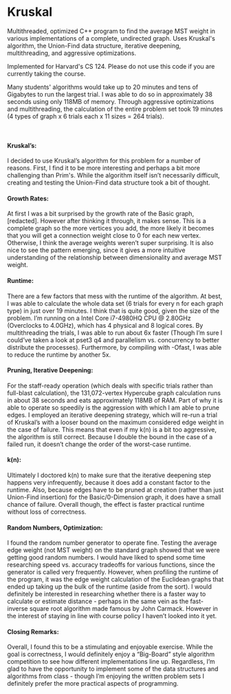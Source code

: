 # Kruskal
Multithreaded, optimized C++ program to find the average MST weight in various implementations of a complete, undirected graph.
Uses Kruskal's algorithm, the Union-Find data structure, iterative deepening, multithreading, and aggressive optimizations.

Implemented for Harvard's CS 124. Please do not use this code if you are currently taking the course.

Many students' algorithms would take up to 20 minutes and tens of Gigabytes to run the largest trial.
I was able to do so in approximately 38 seconds using only 118MB of memory.
Through aggressive optimizations and multithreading,
the calculation of the entire problem set took 19 minutes (4 types of graph x 6 trials each x 11 sizes = 264 trials).

<br/>


#### Kruskal’s:
I decided to use Kruskal’s algorithm for this problem for a number of reasons. First, I find it to be more interesting and perhaps a bit more challenging than Prim's. While the algorithm itself isn’t necessarily difficult, creating and testing the Union-Find data structure took a bit of thought.
<br/>

#### Growth Rates:
At first I was a bit surprised by the growth rate of the Basic graph, [redacted]. However after thinking it through, it makes sense. This is a complete graph so the more vertices you add, the more likely it becomes that you will get a connection weight close to 0 for each new vertex. Otherwise, I think the average weights weren’t super surprising. It is also nice to see the pattern emerging, since it gives a more intuitive understanding of the relationship between dimensionality and average MST weight.
<br/>

#### Runtime:
There are a few factors that mess with the runtime of the algorithm. At best, I was able to calculate the whole data set (6 trials for every n for each graph type) in just over 19 minutes. I think that is quite good, given the size of the problem. I’m running on a Intel Core i7-4980HQ CPU @ 2.80GHz (Overclocks to 4.0GHz), which has 4 physical and 8 logical cores. By multithreading the trials, I was able to run about 6x faster (Though I’m sure I could’ve taken a look at pset3 q4 and parallelism vs. concurrency to better distribute the processes). Furthermore, by compiling with -Ofast, I was able to reduce the runtime by another 5x.
<br/>

#### Pruning, Iterative Deepening:
For the staff-ready operation (which deals with specific trials rather than full-blast calculation), the 131,072-vertex Hypercube graph calculation runs in about 38 seconds and eats approximately 118MB of RAM. Part of why it is able to operate so speedily is the aggression with which I am able to prune edges. I employed an iterative deepening strategy, which will re-run a trial of Kruskal’s with a looser bound on the maximum considered edge weight in the case of failure. This means that even if my k(n) is a bit too aggressive, the algorithm is still correct. Because I double the bound in the case of a failed run, it doesn’t change the order of the worst-case runtime.
<br/>

#### k(n):
Ultimately I doctored k(n) to make sure that the iterative deepening step happens very infrequently, because it does add a constant factor to the runtime. Also, because edges have to be pruned at creation (rather than just Union-Find insertion) for the Basic/0-Dimension graph, it does have a small chance of failure. Overall though, the effect is faster practical runtime without loss of correctness.
<br/>

#### Random Numbers, Optimization:
I found the random number generator to operate fine. Testing the average edge weight (not MST weight) on the standard graph showed that we were getting good random numbers. I would have liked to spend some time researching speed vs. accuracy tradeoffs for various functions, since the generator is called very frequently. However, when profiling the runtime of the program, it was the edge weight calculation of the Euclidean graphs that ended up taking up the bulk of the runtime (aside from the sort). I would definitely be interested in researching whether there is a faster way to calculate or estimate distance - perhaps in the same vein as the fast-inverse square root algorithm made famous by John Carmack. However in the interest of staying in line with course policy I haven’t looked into it yet.
<br/>

#### Closing Remarks:
Overall, I found this to be a stimulating and enjoyable exercise. While the goal is correctness, I would definitely enjoy a “Big-Board” style algorithm competition to see how different implementations line up. Regardless, I’m glad to have the opportunity to implement some of the data structures and algorithms from class - though I’m enjoying the written problem sets I definitely prefer the more practical aspects of programming.

